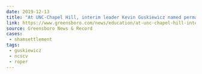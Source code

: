 ```yaml
---
date: 2019-12-13
title: "At UNC-Chapel Hill, interim leader Kevin Guskiewicz named permanent chancellor"
link: https://www.greensboro.com/news/education/at-unc-chapel-hill-interim-leader-kevin-guskiewicz-named-permanent/article_3f5f2544-1727-5122-8860-d8c7b1daea7f.html
source: Greensboro News & Record
cases:
 - shamsettlement
tags:
 - guskiewicz
 - ncscv
 - roper
---
```

